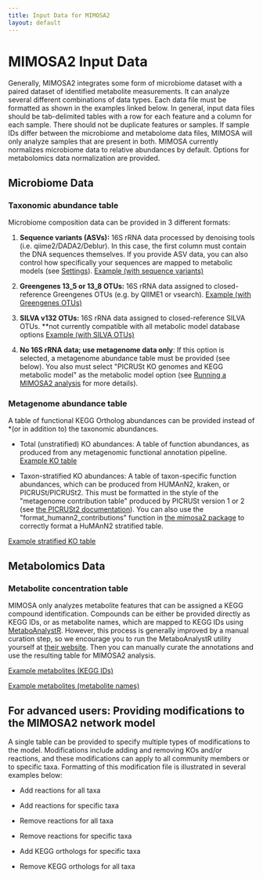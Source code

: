 ```yaml
---
title: Input Data for MIMOSA2
layout: default
---
```


# MIMOSA2 Input Data

Generally, MIMOSA2 integrates some form of microbiome dataset with a paired dataset of identified metabolite measurements. It can analyze several different combinations of data types. Each data file must be formatted as shown in the examples linked below. In general,
input data files should be tab-delimited tables with a row for each feature and a column for each sample. There should not be duplicate features or samples. If sample IDs differ between the microbiome and metabolome data files, MIMOSA will only analyze samples that are present in both. 
MIMOSA currently normalizes microbiome data to relative abundances by default. Options for metabolomics data normalization are provided. 


<h2 id="taxonomy">Microbiome Data</h2>

<h3>Taxonomic abundance table</h3>

Microbiome composition data can be provided in 3 different formats: 

1) **Sequence variants (ASVs):** 16S rRNA data processed by denoising tools (i.e. qiime2/DADA2/Deblur). In this case, the first column must contain the DNA sequences themselves. 
If you provide ASV data, you can also control how specifically your sequences are mapped to metabolic models (see [Settings](settings.html)).
<a href="https://elbo-spice.gs.washington.edu/shiny/MIMOSA2shiny/data/formatExamples/test_seqs.txt" target="_blank">Example (with sequence variants) </a>

2) **Greengenes 13_5 or 13_8 OTUs:** 16S rRNA data assigned to closed-reference Greengenes OTUs (e.g. by QIIME1 or vsearch). 
<a href="https://elbo-spice.gs.washington.edu/shiny/MIMOSA2shiny/data/formatExamples/test_gg.txt" target="_blank">Example (with Greengenes OTUs) </a>

3) **SILVA v132 OTUs:** 16S rRNA data assigned to closed-reference SILVA OTUs. **not currently compatible with all metabolic model database options
<a href="https://elbo-spice.gs.washington.edu/shiny/MIMOSA2shiny/data/formatExamples/test_silva.txt" target="_blank">Example (with SILVA OTUs) </a>

4) **No 16S rRNA data; use metagenome data only**: If this option is selected, a metagenome abundance table must be provided (see below). You also must select 
"PICRUSt KO genomes and KEGG metabolic model" as the metabolic model option (see [Running a MIMOSA2 analysis](settings.html) for more details).

<h3>Metagenome abundance table</h3>

A table of functional KEGG Ortholog abundances can be provided instead of *(or in addition to) the taxonomic abundances. 

- Total (unstratified) KO abundances: A table of function abundances, as produced from any metagenomic functional annotation pipeline.
<a href="https://elbo-spice.gs.washington.edu/shiny/MIMOSA2shiny/data/formatExamples/test_kos.txt" target="_blank">Example KO table</a>

- Taxon-stratified KO abundances: A table of taxon-specific function abundances, which can be produced from HUMAnN2, kraken, or PICRUSt/PICRUSt2. This must be formatted in the style
of the "metagenome contribution table" produced by PICRUSt version 1 or 2 (see [the PICRUSt2 documentation](https://github.com/picrust/picrust2/wiki/Full-pipeline-script)). 
You can also use the "format_humann2_contributions" function in [the mimosa2 package](package.html) to correctly format a HuMAnN2 stratified table.
 
<a href="https://elbo-spice.gs.washington.edu/shiny/MIMOSA2shiny/data/formatExamples/test_stratified_kos.txt" target="_blank">Example stratified KO table</a>


<h2 id="function">Metabolomics Data</h2>

<h3>Metabolite concentration table</h3>

MIMOSA only analyzes metabolite features that can be assigned a KEGG compound identification. Compounds can be either be provided directly as KEGG IDs, 
or as metabolite names, which are mapped to KEGG IDs using [MetaboAnalystR](https://www.metaboanalyst.ca/). 
However, this process is generally improved by a manual curation step, so we encourage you to run the MetaboAnalystR utility yourself at [their website](https://www.metaboanalyst.ca/faces/ModuleView.xhtml). 
Then you can manually curate the annotations and use the resulting table for MIMOSA2 analysis.

<a href="https://elbo-spice.gs.washington.edu/shiny/MIMOSA2shiny/test_mets.txt" target="_blank">Example metabolites (KEGG IDs) </a>

<a href="https://elbo-spice.gs.washington.edu/shiny/MIMOSA2shiny/test_mets_names.txt" target="_blank">Example metabolites (metabolite names) </a>

## For advanced users: Providing modifications to the MIMOSA2 network model

A single table can be provided to specify multiple types of modifications to the model. Modifications include adding and removing KOs and/or reactions, and these modifications
can apply to all community members or to specific taxa. Formatting of this modification file is illustrated in several examples below:

- Add reactions for all taxa

- Add reactions for specific taxa

- Remove reactions for all taxa

- Remove reactions for specific taxa

- Add KEGG orthologs for specific taxa

- Remove KEGG orthologs for all taxa